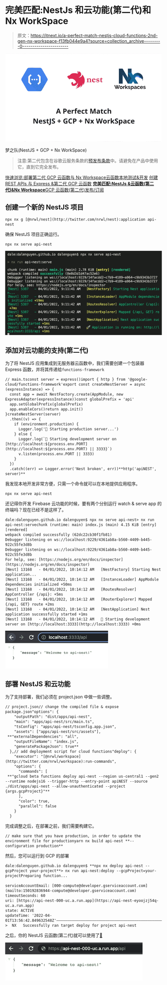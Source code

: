 # 完美匹配:NestJs 和云功能(第二代)和 Nx WorkSpace

> 原文：<https://itnext.io/a-perfect-match-nestjs-cloud-functions-2nd-gen-nx-workspace-f13fb044e9a4?source=collection_archive---------0----------------------->

![](img/693de462e56ea9327b7a7f267363556c.png)

梦之队(NestJS + GCP + Nx WorkSpace)

> 注意:第二代包含在谷歌云服务条款的[预发布条款](https://cloud.google.com/terms/service-terms#1)中。请避免在产品中使用它，直到它完全发布。

[快速浏览:部署第二代 GCP 云函数与 Nx Workspace](/deploy-2nd-gen-gcp-cloud-functions-with-nx-workspace-5d75fcf21566)[云函数本地测试&开发](https://dalenguyen.medium.com/2nd-gen-cloud-functions-local-testing-development-7c518f7bd0b1)
[创建 REST APIs 与 Express &第二代 GCP 云函数](https://dalenguyen.medium.com/create-rest-apis-with-express-2nd-gen-gcp-cloud-functions-d244dd9a4717)
[**完美匹配:NestJs &云函数(第二代)&Nx Workspace**](https://dalenguyen.medium.com/a-perfect-match-nestjs-cloud-functions-2nd-gen-nx-workspace-f13fb044e9a4)[GCP 云函数(第二代)发布/订阅](https://dalenguyen.medium.com/gcp-cloud-functions-gen-2nd-pub-sub-development-testing-2c498fa4464e)

## 创建一个新的 NestJS 项目

```
npx nx g [@nrwl/nest](http://twitter.com/nrwl/nest):application api-nest
```

确保 NestJS 项目正确运行。

```
npx nx serve api-nest
```

![](img/ace9b3539334c61be3e36af59b4e9ed0.png)

## 添加对云功能的支持(第二代)

为了将 NestJS 应用集成到无服务器云函数中，我们需要创建一个包装器 Express 函数，并将其传递给`functions-framework`

```
// main.tsconst server = express()import { http } from '@google-cloud/functions-framework'export const createNestServer = async (expressInstance) => {
  const app = await NestFactory.create(AppModule, new ExpressAdapter(expressInstance))const globalPrefix = 'api'
  app.setGlobalPrefix(globalPrefix)
  app.enableCors()return app.init()
}createNestServer(server)
  .then((v) => {
    if (environment.production) {
      Logger.log('🚀 Starting production server...')
    } else {
      Logger.log(`🚀 Starting development server on [http://localhost:${process.env.PORT](http://localhost:${process.env.PORT) || 3333}`)
      v.listen(process.env.PORT || 3333)
    }
  })
  .catch((err) => Logger.error('Nest broken', err))**http('apiNEST', server)**
```

我发现本地开发非常方便，只需一个命令就可以在本地提供应用程序。

```
npx nx serve api-nest
```

还记得你开发 Firebase 云功能的时候，要有两个分别运行 watch & serve app 的终端吗？现在已经不是这样了。

```
dale:dalenguyen.github.io dalenguyen$ npx nx serve api-nest> nx run api-nest:servechunk (runtime: main) index.js (main) 4.15 KiB [entry] [rendered]
webpack compiled successfully (62dc22cb30f1fb81)
Debugger listening on ws://localhost:9229/4361ab8a-b560-4409-b445-922c55fe3d8b
Debugger listening on ws://localhost:9229/4361ab8a-b560-4409-b445-922c55fe3d8b
For help, see: [https://nodejs.org/en/docs/inspector](https://nodejs.org/en/docs/inspector)
[Nest] 13168   - 04/01/2022, 10:14:12 AM   [NestFactory] Starting Nest application...
[Nest] 13168   - 04/01/2022, 10:14:12 AM   [InstanceLoader] AppModule dependencies initialized +50ms
[Nest] 13168   - 04/01/2022, 10:14:12 AM   [RoutesResolver] AppController {/api}: +5ms
[Nest] 13168   - 04/01/2022, 10:14:12 AM   [RouterExplorer] Mapped {/api, GET} route +2ms
[Nest] 13168   - 04/01/2022, 10:14:12 AM   [NestApplication] Nest application successfully started +1ms
[Nest] 13168   - 04/01/2022, 10:14:12 AM   🚀 Starting development server on [http://localhost:3333](http://localhost:3333) +0ms
```

![](img/12b914d4f13cfd47cdb94287cac2d51e.png)

## 部署 NestJS 和云功能

为了支持部署，我们必须在 project.json 中做一些调整。

```
// project.json// change the compiled file & expose package.json"options": {
    "outputPath": "dist/apps/api-nest",
    "main": "apps/api-nest/src/main.ts",
    "tsConfig": "apps/api-nest/tsconfig.app.json",
    "assets": ["apps/api-nest/src/assets"],
 **"externalDependencies": "all",
    "outputFileName": "index.js",
    "generatePackageJson": true**
  },// add deployment script for cloud functions"deploy": {
    "executor": "[@nrwl/workspace](http://twitter.com/nrwl/workspace):run-commands",
    "options": {
      "commands": [
 **"gcloud beta functions deploy api-nest --region us-central1 --gen2 --runtime nodejs16 --trigger-http --entry-point apiNEST --source ./dist/apps/api-nest --allow-unauthenticated --project {args.gcpProject}"**
      ],
      "color": true,
      "parallel": false
    }
  }
```

完成调整之后，在部署之前，我们需要构建它。

```
// make sure that you have production, in order to update the environment file for productionyarn nx build api-nest **--configuration production**
```

然后，您可以运行到 GCP 的部署

```
dale:dalenguyen.github.io dalenguyen$ **npx nx deploy api-nest --gcpProject your-project**> nx run api-nest:deploy --gcpProject=your-projectPreparing function...

serviceAccountEmail: [000-compute@developer.gserviceaccount.com](mailto:150192836944-compute@developer.gserviceaccount.com)
timeoutSeconds: 60
uri: [https://api-nest-000-uc.a.run.app](https://api-nest-eyoojzj54q-uc.a.run.app)
state: ACTIVE
updateTime: '2022-04-01T13:56:42.849632548Z'——————————————————————————————————————————————————————————————————>  NX   Successfully ran target deploy for project api-nest
```

之后，你的 NestJS 云函数(第二代)就可以使用了[🎉](https://emojipedia.org/party-popper/)

![](img/afb1f7dff0593e31cb49c6848fe18706.png)